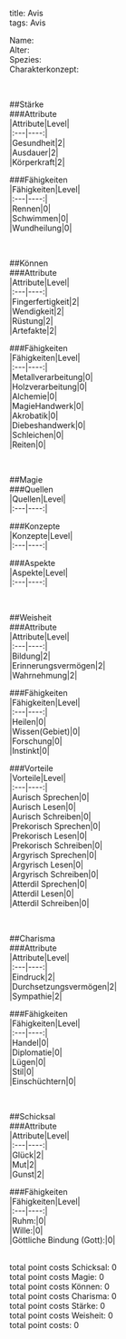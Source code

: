 title: Avis  
tags: Avis  


Name:  
Alter:  
Spezies:  
Charakterkonzept:  
  
  
  
  
  
  
  
  
  
  
  
  
  
  
  
  
  
  
  
  
  
  
  
  
  
  
  
  
  
  
  
  
  
  
  
  
  
  
  
  
  
  
  
  
  
  
  
  
  
  
  
  
  
  
  
  
  
  
  
  
  
  
  
  
  
  
  
  
  
  
  
  
  
  
  
  
  
  
  
  
  
  
  
  
  
  
  
  
  
  
  
  
  
  
  
  
  
  
  
  
  
  
&nbsp;  
  
##Stärke  
###Attribute  
|Attribute|Level|  
|:---|----:|  
|Gesundheit|2|  
|Ausdauer|2|  
|Körperkraft|2|  
  
  
###Fähigkeiten  
|Fähigkeiten|Level|  
|:---|----:|  
|Rennen|0|  
|Schwimmen|0|  
|Wundheilung|0|  
  
  
  
&nbsp;  
  
##Können  
###Attribute  
|Attribute|Level|  
|:---|----:|  
|Fingerfertigkeit|2|  
|Wendigkeit|2|  
|Rüstung|2|  
|Artefakte|2|  
  
  
###Fähigkeiten  
|Fähigkeiten|Level|  
|:---|----:|  
|Metallverarbeitung|0|  
|Holzverarbeitung|0|  
|Alchemie|0|  
|MagieHandwerk|0|  
|Akrobatik|0|  
|Diebeshandwerk|0|  
|Schleichen|0|  
|Reiten|0|  
  
  
  
&nbsp;  
  
##Magie  
###Quellen  
|Quellen|Level|  
|:---|----:|  
  
  
###Konzepte  
|Konzepte|Level|  
|:---|----:|  
  
  
###Aspekte  
|Aspekte|Level|  
|:---|----:|  
  
  
  
&nbsp;  
  
##Weisheit  
###Attribute  
|Attribute|Level|  
|:---|----:|  
|Bildung|2|  
|Erinnerungsvermögen|2|  
|Wahrnehmung|2|  
  
  
###Fähigkeiten  
|Fähigkeiten|Level|  
|:---|----:|  
|Heilen|0|  
|Wissen(Gebiet)|0|  
|Forschung|0|  
|Instinkt|0|  
  
  
###Vorteile  
|Vorteile|Level|  
|:---|----:|  
|Aurisch Sprechen|0|  
|Aurisch Lesen|0|  
|Aurisch Schreiben|0|  
|Prekorisch Sprechen|0|  
|Prekorisch Lesen|0|  
|Prekorisch Schreiben|0|  
|Argyrisch Sprechen|0|  
|Argyrisch Lesen|0|  
|Argyrisch Schreiben|0|  
|Atterdil Sprechen|0|  
|Atterdil Lesen|0|  
|Atterdil Schreiben|0|  
  
  
  
&nbsp;  
  
##Charisma  
###Attribute  
|Attribute|Level|  
|:---|----:|  
|Eindruck|2|  
|Durchsetzungsvermögen|2|  
|Sympathie|2|  
  
  
###Fähigkeiten  
|Fähigkeiten|Level|  
|:---|----:|  
|Handel|0|  
|Diplomatie|0|  
|Lügen|0|  
|Stil|0|  
|Einschüchtern|0|  
  
  
  
&nbsp;  
  
##Schicksal  
###Attribute  
|Attribute|Level|  
|:---|----:|  
|Glück|2|  
|Mut|2|  
|Gunst|2|  
  
  
###Fähigkeiten  
|Fähigkeiten|Level|  
|:---|----:|  
|Ruhm:|0|  
|Wille:|0|  
|Göttliche Bindung (Gott):|0|  
  
  
&nbsp;  
total point costs Schicksal: 0  
total point costs Magie: 0  
total point costs Können: 0  
total point costs Charisma: 0  
total point costs Stärke: 0  
total point costs Weisheit: 0  
total point costs: 0  
